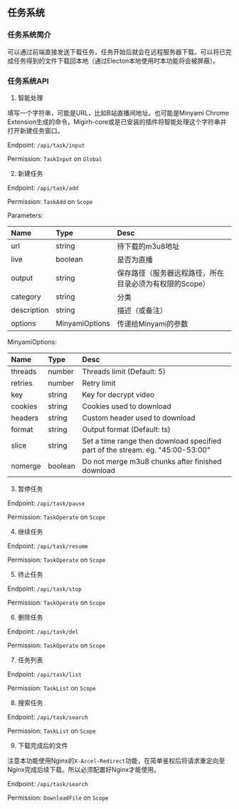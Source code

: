 ## 任务系统

### 任务系统简介

可以通过前端直接发送下载任务，任务开始后就会在远程服务器下载。可以将已完成任务得到的文件下载回本地（通过Electon本地使用时本功能将会被屏蔽）。

### 任务系统API

1. 智能处理

填写一个字符串，可能是URL，比如B站直播间地址。也可能是Minyami Chrome Extension生成的命令，Migirh-core或是已安装的插件将智能处理这个字符串并打开新建任务窗口。

Endpoint: `/api/task/input`

Permission: `TaskInput` on `Global`

2. 新建任务

Endpoint: `/api/task/add`

Permission: `TaskAdd` on `Scope`

Parameters:

|Name         |Type      |Desc
|:------------|:---------|:---------------
|url          |string    |待下载的m3u8地址
|live         |boolean   |是否为直播
|output       |string    |保存路径（服务器远程路径，所在目录必须为有权限的Scope）
|category     |string    |分类
|description  |string    |描述（或备注）
|options      |MinyamiOptions|传递给Minyami的参数

MinyamiOptions:

|Name         |Type      |Desc
|:------------|:---------|:---------------
|threads      |number    |Threads limit (Default: 5)
|retries      |number    |Retry limit
|key          |string    |Key for decrypt video
|cookies      |string    |Cookies used to download
|headers      |string    |Custom header used to download
|format       |string    |Output format (Default: ts)
|slice        |string    |Set a time range then download specified part of the stream. eg. "45:00-53:00"
|nomerge      |boolean   |Do not merge m3u8 chunks after finished download

3. 暂停任务

Endpoint: `/api/task/pause`

Permission: `TaskOperate` on `Scope`

4. 继续任务

Endpoint: `/api/task/resume`

Permission: `TaskOperate` on `Scope`

5. 终止任务

Endpoint: `/api/task/stop`

Permission: `TaskOperate` on `Scope`

6. 删除任务

Endpoint: `/api/task/del`

Permission: `TaskOperate` on `Scope`

7. 任务列表

Endpoint: `/api/task/list`

Permission: `TaskList` on `Scope`

8. 搜索任务

Endpoint: `/api/task/search`

Permission: `TaskList` on `Scope`

9. 下载完成后的文件

注意本功能使用Nginx的`X-Accel-Redirect`功能，在简单鉴权后将请求重定向至Nginx完成后续下载。所以必须配置好Nginx才能使用。

Endpoint: `/api/task/search`

Permission: `DownloadFile` on `Scope`